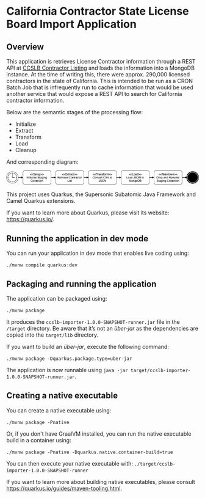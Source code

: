 # California Contractor State License Board Import Application
## Overview
This application is retrieves License Contractor information through a REST API at 
[CCSLB Contractor Listing](https://www.cslb.ca.gov/OnlineServices/DataPortal/DownLoadFile.ashx?fName=MasterLicenseData&type=C)
and loads the information into a MongoDB instance.  At the time of writing this, there were approx. 290,000 licensed
contractors in the state of California.  This is intended to be run as a CRON Batch Job that is infrequently 
run to cache information that would be used another service that would expose a REST API to search for California 
contractor information.

Below are the semantic stages of the processing flow:

* Initialize
* Extract
* Transform
* Load
* Cleanup

And corresponding diagram:

![alt text](Pipeline.png)

This project uses Quarkus, the Supersonic Subatomic Java Framework and Camel Quarkus extensions.

If you want to learn more about Quarkus, please visit its website: https://quarkus.io/.

## Running the application in dev mode

You can run your application in dev mode that enables live coding using:
```shell script
./mvnw compile quarkus:dev
```

## Packaging and running the application

The application can be packaged using:
```shell script
./mvnw package
```
It produces the `ccslb-importer-1.0.0-SNAPSHOT-runner.jar` file in the `/target` directory.
Be aware that it’s not an _über-jar_ as the dependencies are copied into the `target/lib` directory.

If you want to build an _über-jar_, execute the following command:
```shell script
./mvnw package -Dquarkus.package.type=uber-jar
```

The application is now runnable using `java -jar target/ccslb-importer-1.0.0-SNAPSHOT-runner.jar`.

## Creating a native executable

You can create a native executable using: 
```shell script
./mvnw package -Pnative
```

Or, if you don't have GraalVM installed, you can run the native executable build in a container using: 
```shell script
./mvnw package -Pnative -Dquarkus.native.container-build=true
```

You can then execute your native executable with: `./target/ccslb-importer-1.0.0-SNAPSHOT-runner`

If you want to learn more about building native executables, please consult https://quarkus.io/guides/maven-tooling.html.
